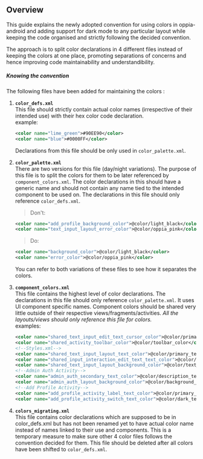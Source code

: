 ## Overview
This guide explains the newly adopted convention for using colors in oppia-android and adding support for dark mode 
to any particular layout while keeping the code organised and strictly following the decided convention.

The approach is to split color declarations in 4 different files instead of keeping the colors at one place, promoting separations of 
concerns and hence improving code maintainability and understandibility.



##### Knowing the convention

The following files have been added for maintaining the colors : 
1. **`color_defs.xml`**<br>
	 This file should strictly contain actual color names (irrespective of their intended use) with their hex color code declaration.<br>
	 example:<br>
	 ```xml
	 <color name="lime_green">#90EE90</color>
	 <color name="blue">#0000FF</color>
	 ```
	 Declarations from this file should be only used in `color_palette.xml`.

2. **`color_palette.xml`**<br>
	There are two versions for this file (day/night variations). The purpose of this file is to split the colors for them to be later referenced by `component_colors.xml`. The color declarations in this should have a generic name and should not contain any name tied to the intended component to be used on.
	The declarations in this file should only reference `color_defs.xml`.
	>Don't:
	```xml
 	<color name="add_profile_background_color">@color/light_black</color>
 	<color name="text_input_layout_error_color">@color/oppia_pink</color>
	```
	>Do:
	```xml
 	<color name="background_color">@color/light_black</color>
 	<color name="error_color">@color/oppia_pink</color>
	```
	You can refer to both variations of these files to see how it separates the colors.
3. **`component_colors.xml`**<br>
	This file contains the highest level of color declarations. The declarations in this file should only reference `color_palette.xml`. It uses UI component specific names. Component colors should be shared very little outside of their respective views/fragments/activities. *All the layouts/views should only reference this file for colors.*<br>
	examples:<br>
	```xml
 	<color name="shared_text_input_edit_text_cursor_color">@color/primary_text_color</color>
  	<color name="shared_activity_toolbar_color">@color/toolbar_color</color>
  	<!--Styles.xml-->
  	<color name="shared_text_input_layout_text_color">@color/primary_text_color</color>
  	<color name="shared_input_interaction_edit_text_text_color">@color/primary_text_color</color>
  	<color name="shared_text_input_layout_background_color">@color/text_input_background_color</color>
  	<!--Admin Auth Activity-->
  	<color name="admin_auth_secondary_text_color">@color/description_text_color</color>
  	<color name="admin_auth_layout_background_color">@color/background_color</color>
  	<!--Add Profile Activity-->
  	<color name="add_profile_activity_label_text_color">@color/primary_text_color</color>
  	<color name="add_profile_activity_switch_text_color">@color/dark_text_color</color>
	```
4. **`colors_migrating.xml`**<br>
	This file contains color declarations which are supposed to be in color_defs.xml but has not been renamed yet to have actual color name instead of names linked to their use and components. This is a temporary measure to make sure other 4 color files follows the convention decided for them.
	This file should be deleted after all colors have been shifted to `color_defs.xml`.<br>